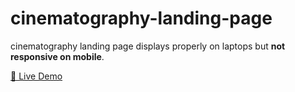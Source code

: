# cinematography-landing-page
cinematography landing page displays properly on laptops but **not responsive on mobile**.  

<a href="https://rohan77700.github.io/cinematography-landing-page/">🔗 Live Demo </a>
